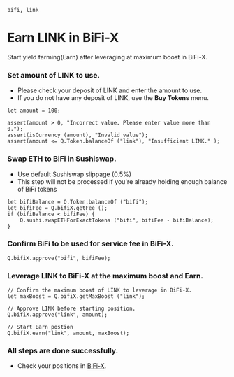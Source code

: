 ```meta-Currency
bifi, link
```

# Earn LINK in BiFi-X

Start yield farming(Earn) after leveraging at maximum boost in BiFi-X.

### Set amount of LINK to use.

- Please check your deposit of LINK and enter the amount to use.
- If you do not have any deposit of LINK, use the **Buy Tokens** menu.

```input LINK
let amount = 100;
```

```input-Verify
assert(amount > 0, "Incorrect value. Please enter value more than 0.");
assert(isCurrency (amount), "Invalid value");
assert(amount <= Q.Token.balanceOf ("link"), "Insufficient LINK." );
```

### Swap ETH to BiFi in Sushiswap.

- Use default Sushiswap slippage (0.5%)
- This step will not be processed if you're already holding enough balance of BiFi tokens

```taster
let bifiBalance = Q.Token.balanceOf ("bifi");
let bifiFee = Q.bifiX.getFee ();
if (bifiBalance < bifiFee) {
    Q.sushi.swapETHForExactTokens ("bifi", bifiFee - bifiBalance);
}
```

### Confirm BiFi to be used for service fee in BiFi-X.

```taster
Q.bifiX.approve("bifi", bifiFee);
```

### Leverage LINK to BiFi-X at the maximum boost and Earn.

```taster
// Confirm the maximum boost of LINK to leverage in BiFi-X.
let maxBoost = Q.bifiX.getMaxBoost ("link");

// Approve LINK before starting position.
Q.bifiX.approve("link", amount);

// Start Earn postion
Q.bifiX.earn("link", amount, maxBoost);
```

### All steps are done successfully.

- Check your positions in [BiFi-X](https://x.bifi.finance/).
